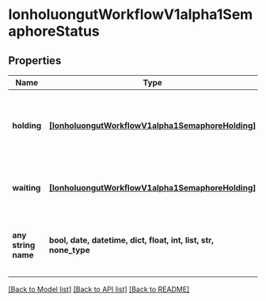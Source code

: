 # IonholuongutWorkflowV1alpha1SemaphoreStatus


## Properties
Name | Type | Description | Notes
------------ | ------------- | ------------- | -------------
**holding** | [**[IonholuongutWorkflowV1alpha1SemaphoreHolding]**](IonholuongutWorkflowV1alpha1SemaphoreHolding.md) | Holding stores the list of resource acquired synchronization lock for workflows. | [optional] 
**waiting** | [**[IonholuongutWorkflowV1alpha1SemaphoreHolding]**](IonholuongutWorkflowV1alpha1SemaphoreHolding.md) | Waiting indicates the list of current synchronization lock holders. | [optional] 
**any string name** | **bool, date, datetime, dict, float, int, list, str, none_type** | any string name can be used but the value must be the correct type | [optional]

[[Back to Model list]](../README.md#documentation-for-models) [[Back to API list]](../README.md#documentation-for-api-endpoints) [[Back to README]](../README.md)


